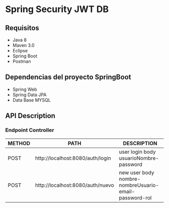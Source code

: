 # Spring Security JWT DB

## Requisitos
- Java 8 
- Maven 3.0
- Eclipse 
- Spring Boot
- Postman

## Dependencias del proyecto SpringBoot
- Spring Web
- Spring Data JPA
- Data Base MYSQL

## API Description 
### Endpoint Controller 

METHOD | PATH | DESCRIPTION 
------------|-----|------------
POST |http://localhost:8080/auth/login | user login body usuarioNombre-password
POST |http://localhost:8080/auth/nuevo | new user   body nombre-nombreUsuario-email-password-rol


